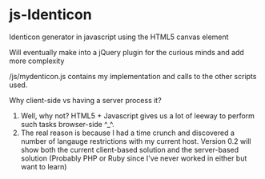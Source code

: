 js-Identicon
============

Identicon generator in javascript using the HTML5 canvas element

Will eventually make into a jQuery plugin for the curious minds and add more complexity

/js/mydenticon.js contains my implementation and calls to the other scripts used.

Why client-side vs having a server process it? 

1. Well, why not? HTML5 + Javascript gives us a lot of leeway to perform such tasks browser-side ^_^.
2. The real reason is because I had a time crunch and discovered a number of langauge restrictions with my current host. Version 0.2 will show both the current client-based solution and the server-based solution (Probably PHP or Ruby since I've never worked in either but want to learn)



